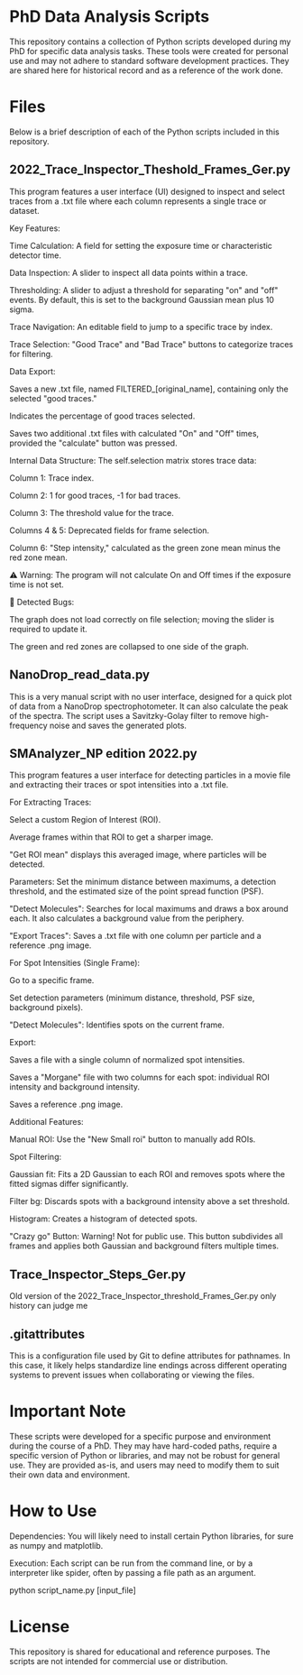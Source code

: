 # PhD Data Analysis Scripts

This repository contains a collection of Python scripts developed during my PhD for specific data analysis tasks. These tools were created for personal use and may not adhere to standard software development practices. They are shared here for historical record and as a reference of the work done.

# Files
Below is a brief description of each of the Python scripts included in this repository.


## 2022_Trace_Inspector_Theshold_Frames_Ger.py
This program features a user interface (UI) designed to inspect and select traces from a .txt file where each column represents a single trace or dataset.

Key Features:

Time Calculation: A field for setting the exposure time or characteristic detector time.

Data Inspection: A slider to inspect all data points within a trace.

Thresholding: A slider to adjust a threshold for separating "on" and "off" events. By default, this is set to the background Gaussian mean plus 10 sigma.

Trace Navigation: An editable field to jump to a specific trace by index.

Trace Selection: "Good Trace" and "Bad Trace" buttons to categorize traces for filtering.

Data Export:

Saves a new .txt file, named FILTERED_[original_name], containing only the selected "good traces."

Indicates the percentage of good traces selected.

Saves two additional .txt files with calculated "On" and "Off" times, provided the "calculate" button was pressed.

Internal Data Structure: The self.selection matrix stores trace data:

Column 1: Trace index.

Column 2: 1 for good traces, -1 for bad traces.

Column 3: The threshold value for the trace.

Columns 4 & 5: Deprecated fields for frame selection.

Column 6: "Step intensity," calculated as the green zone mean minus the red zone mean.

⚠️ Warning: The program will not calculate On and Off times if the exposure time is not set.

🐛 Detected Bugs:

The graph does not load correctly on file selection; moving the slider is required to update it.

The green and red zones are collapsed to one side of the graph.

## NanoDrop_read_data.py

This is a very manual script with no user interface, designed for a quick plot of data from a NanoDrop spectrophotometer. It can also calculate the peak of the spectra. The script uses a Savitzky-Golay filter to remove high-frequency noise and saves the generated plots.

## SMAnalyzer_NP edition 2022.py

This program features a user interface for detecting particles in a movie file and extracting their traces or spot intensities into a .txt file.

For Extracting Traces:

Select a custom Region of Interest (ROI).

Average frames within that ROI to get a sharper image.

"Get ROI mean" displays this averaged image, where particles will be detected.

Parameters: Set the minimum distance between maximums, a detection threshold, and the estimated size of the point spread function (PSF).

"Detect Molecules": Searches for local maximums and draws a box around each. It also calculates a background value from the periphery.

"Export Traces": Saves a .txt file with one column per particle and a reference .png image.

For Spot Intensities (Single Frame):

Go to a specific frame.

Set detection parameters (minimum distance, threshold, PSF size, background pixels).

"Detect Molecules": Identifies spots on the current frame.

Export:

Saves a file with a single column of normalized spot intensities.

Saves a "Morgane" file with two columns for each spot: individual ROI intensity and background intensity.

Saves a reference .png image.

Additional Features:

Manual ROI: Use the "New Small roi" button to manually add ROIs.

Spot Filtering:

Gaussian fit: Fits a 2D Gaussian to each ROI and removes spots where the fitted sigmas differ significantly.

Filter bg: Discards spots with a background intensity above a set threshold.

Histogram: Creates a histogram of detected spots.

"Crazy go" Button: Warning! Not for public use. This button subdivides all frames and applies both Gaussian and background filters multiple times.
## Trace_Inspector_Steps_Ger.py

Old version of the 2022_Trace_Inspector_threshold_Frames_Ger.py
only history can judge me

## .gitattributes

This is a configuration file used by Git to define attributes for pathnames. In this case, it likely helps standardize line endings across different operating systems to prevent issues when collaborating or viewing the files.

# Important Note
These scripts were developed for a specific purpose and environment during the course of a PhD. They may have hard-coded paths, require a specific version of Python or libraries, and may not be robust for general use. They are provided as-is, and users may need to modify them to suit their own data and environment.

# How to Use
Dependencies: You will likely need to install certain Python libraries, for sure as numpy and matplotlib.

Execution: Each script can be run from the command line, or by a interpreter like spider, often by passing a file path as an argument.

python script_name.py [input_file]

# License
This repository is shared for educational and reference purposes. The scripts are not intended for commercial use or distribution.

